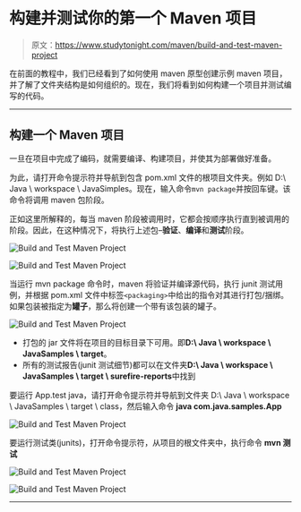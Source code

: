 # 构建并测试你的第一个 Maven 项目

> 原文：<https://www.studytonight.com/maven/build-and-test-maven-project>

在前面的教程中，我们已经看到了如何使用 maven 原型创建示例 maven 项目，并了解了文件夹结构是如何组织的。现在，我们将看到如何构建一个项目并测试编写的代码。

* * *

## 构建一个 Maven 项目

一旦在项目中完成了编码，就需要编译、构建项目，并使其为部署做好准备。

为此，请打开命令提示符并导航到包含 pom.xml 文件的根项目文件夹。例如 D:\ Java \ workspace \ JavaSimples。现在，输入命令`mvn package`并按回车键。该命令将调用 maven 包阶段。

正如这里所解释的，每当 maven 阶段被调用时，它都会按顺序执行直到被调用的阶段。因此，在这种情况下，将执行上述包–**验证**、**编译**和**测试**阶段。

![Build and Test Maven Project](../Images/730deb7947ca39f63cd6d86da222e9a3.png)

![Build and Test Maven Project](../Images/fd53b77a40e8737b961996fe159743f9.png)

当运行 mvn package 命令时，maven 将验证并编译源代码，执行 junit 测试用例，并根据 pom.xml 文件中标签`<packaging>`中给出的指令对其进行打包/捆绑。如果包装被指定为**罐子**，那么将创建一个带有该包装的罐子。

![Build and Test Maven Project](../Images/f8128f266688d568a2c01b605cdfff5f.png)

*   打包的 jar 文件将在项目的目标目录下可用。即**D:\ Java \ workspace \ JavaSamples \ target**。
*   所有的测试报告(junit 测试细节)都可以在文件夹**D:\ Java \ workspace \ JavaSamples \ target \ surefire-reports**中找到

要运行 App.test java，请打开命令提示符并导航到文件夹 D:\ Java \ workspace \ JavaSamples \ target \ class，然后输入命令 **java com.java.samples.App**

![Build and Test Maven Project](../Images/93d4b4ba2156d144a24c71706e092f76.png)

要运行测试类(junits)，打开命令提示符，从项目的根文件夹中，执行命令 **mvn 测试**

![Build and Test Maven Project](../Images/74db16f2281b87363952275508c63f68.png)

![Build and Test Maven Project](../Images/91504d4ef8fa3ddd1f953d8bd96f34fb.png)

* * *